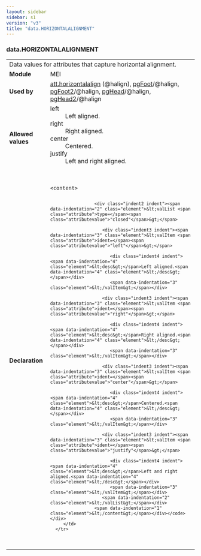 ```yaml
---
layout: sidebar
sidebar: s1
version: "v3"
title: "data.HORIZONTALALIGNMENT"
---
```

<div class="macroSpec">
   <h3 id="data.HORIZONTALALIGNMENT">data.HORIZONTALALIGNMENT</h3>
   <table class="wovenodd">
      <tr>
         <td colspan="2" class="wovenodd-col2">Data values for attributes that capture horizontal alignment.</td>
      </tr>
      <tr>
         <td class="wovenodd-col1"><strong>Module</strong></td>
         <td class="wovenodd-col2">MEI</td>
      </tr>
      <tr>
         <td class="wovenodd-col1"><strong>Used by</strong></td>
         <td class="wovenodd-col2">
            <div class="parent"><a class="link_odd_classSpec" href="{{ site.baseurl }}/{{ page.version }}/attribute-classes/att.horizontalalign.html">att.horizontalalign</a> (@halign), <a class="link_odd_classSpec" href="{{ site.baseurl }}/{{ page.version }}/elements/pgfoot.html">pgFoot</a>/@halign, <a class="link_odd_classSpec" href="{{ site.baseurl }}/{{ page.version }}/elements/pgfoot2.html">pgFoot2</a>/@halign, <a class="link_odd_classSpec" href="{{ site.baseurl }}/{{ page.version }}/elements/pghead.html">pgHead</a>/@halign, <a class="link_odd_classSpec" href="{{ site.baseurl }}/{{ page.version }}/elements/pghead2.html">pgHead2</a>/@halign
            </div>
         </td>
      </tr>
      <tr>
         <td class="wovenodd-col1"><strong>Allowed values</strong></td>
         <td class="wovenodd-col2">
            <dl>
               <dt>left</dt>
               <dd>Left aligned.</dd>
               <dt>right</dt>
               <dd>Right aligned.</dd>
               <dt>center</dt>
               <dd>Centered.</dd>
               <dt>justify</dt>
               <dd>Left and right aligned.</dd>
            </dl>
         </td>
      </tr>
      <tr>
         <td class="wovenodd-col1"><strong>Declaration</strong></td>
         <td class="wovenodd-col2">
            <div class="code" xml:space="preserve" data-lang="ODD"><code>
                  <div class="indent1 indent"><span data-indentation="1" class="element">&lt;content&gt;</span>
                     
                     <div class="indent2 indent"><span data-indentation="2" class="element">&lt;valList <span class="attribute">type=</span><span class="attributevalue">"closed"</span>&gt;</span>
                        
                        <div class="indent3 indent"><span data-indentation="3" class="element">&lt;valItem <span class="attribute">ident=</span><span class="attributevalue">"left"</span>&gt;</span>
                           
                           <div class="indent4 indent"><span data-indentation="4" class="element">&lt;desc&gt;</span>Left aligned.<span data-indentation="4" class="element">&lt;/desc&gt;</span></div>
                           <span data-indentation="3" class="element">&lt;/valItem&gt;</span></div>
                        
                        <div class="indent3 indent"><span data-indentation="3" class="element">&lt;valItem <span class="attribute">ident=</span><span class="attributevalue">"right"</span>&gt;</span>
                           
                           <div class="indent4 indent"><span data-indentation="4" class="element">&lt;desc&gt;</span>Right aligned.<span data-indentation="4" class="element">&lt;/desc&gt;</span></div>
                           <span data-indentation="3" class="element">&lt;/valItem&gt;</span></div>
                        
                        <div class="indent3 indent"><span data-indentation="3" class="element">&lt;valItem <span class="attribute">ident=</span><span class="attributevalue">"center"</span>&gt;</span>
                           
                           <div class="indent4 indent"><span data-indentation="4" class="element">&lt;desc&gt;</span>Centered.<span data-indentation="4" class="element">&lt;/desc&gt;</span></div>
                           <span data-indentation="3" class="element">&lt;/valItem&gt;</span></div>
                        
                        <div class="indent3 indent"><span data-indentation="3" class="element">&lt;valItem <span class="attribute">ident=</span><span class="attributevalue">"justify"</span>&gt;</span>
                           
                           <div class="indent4 indent"><span data-indentation="4" class="element">&lt;desc&gt;</span>Left and right aligned.<span data-indentation="4" class="element">&lt;/desc&gt;</span></div>
                           <span data-indentation="3" class="element">&lt;/valItem&gt;</span></div>
                        <span data-indentation="2" class="element">&lt;/valList&gt;</span></div>
                     <span data-indentation="1" class="element">&lt;/content&gt;</span></div></code></div>
         </td>
      </tr>
   </table>
</div>